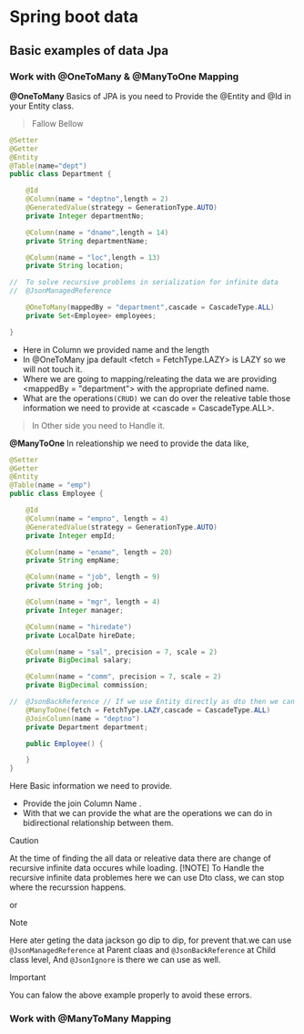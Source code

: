# Spring boot data

## Basic examples of data Jpa

### Work with @OneToMany & @ManyToOne Mapping

**@OneToMany**
Basics of JPA is you need to Provide the @Entity and @Id in your Entity class.

> Fallow Bellow

```java
@Setter
@Getter
@Entity
@Table(name="dept")
public class Department {

	@Id
	@Column(name = "deptno",length = 2)
	@GeneratedValue(strategy = GenerationType.AUTO)
	private Integer departmentNo;

	@Column(name = "dname",length = 14)
	private String departmentName;

	@Column(name = "loc",length = 13)
	private String location;

//  To solve recursive problems in serialization for infinite data
//	@JsonManagedReference

	@OneToMany(mappedBy = "department",cascade = CascadeType.ALL)
	private Set<Employee> employees;

}
```

+ Here in Column we provided name and the length
+ In @OneToMany jpa default <fetch = FetchType.LAZY> is LAZY so we will not touch it.
+ Where we are going to mapping/releating the data we are providing <mappedBy = "department"> with the appropriate defined name.
+ What are the operations`(CRUD)` we can do over the releative table those information we need to provide at <cascade = CascadeType.ALL>.

> In Other side you need to Handle it.

**@ManyToOne**
In releationship we need to provide the data like,

```java
@Setter
@Getter
@Entity
@Table(name = "emp")
public class Employee {

	@Id
	@Column(name = "empno", length = 4)
	@GeneratedValue(strategy = GenerationType.AUTO)
	private Integer empId;

	@Column(name = "ename", length = 20)
	private String empName;

	@Column(name = "job", length = 9)
	private String job;

	@Column(name = "mgr", length = 4)
	private Integer manager;

	@Column(name = "hiredate")
	private LocalDate hireDate;

	@Column(name = "sal", precision = 7, scale = 2)
	private BigDecimal salary;

	@Column(name = "comm", precision = 7, scale = 2)
	private BigDecimal commission;

//	@JsonBackReference // If we use Entity directly as dto then we can use
	@ManyToOne(fetch = FetchType.LAZY,cascade = CascadeType.ALL)
	@JoinColumn(name = "deptno")
	private Department department;

	public Employee() {

	}
}
```

Here Basic information we need to provide.
+ Provide the join Column Name <JoinColumn>.
+ With that we can provide the what are the operations we can do in
bidirectional relationship between them.

> [!CAUTION]
> At the time of finding the all data or releative data there are change of recursive infinite data occures while loading.
> [!NOTE]
> To Handle the recursive infinite data problemes here we can use Dto class, we can stop where the recurssion happens.

or

> [!NOTE]
> Here ater geting the data jackson go dip to dip, for prevent that.we can use `@JsonManagedReference` at Parent claas and `@JsonBackReference` at Child class level, And `@JsonIgnore` is there we can use as well.

> [!IMPORTANT]
> You can falow the above example properly to avoid these errors.

### Work with @ManyToMany Mapping
